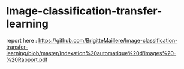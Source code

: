 # Image-classification-transfer-learning

report here : https://github.com/BrigitteMaillere/Image-classification-transfer-learning/blob/master/Indexation%20automatique%20d'images%20-%20Rapport.pdf
